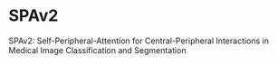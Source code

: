 # SPAv2
SPAv2: Self-Peripheral-Attention for Central-Peripheral Interactions in Medical Image Classification and Segmentation
